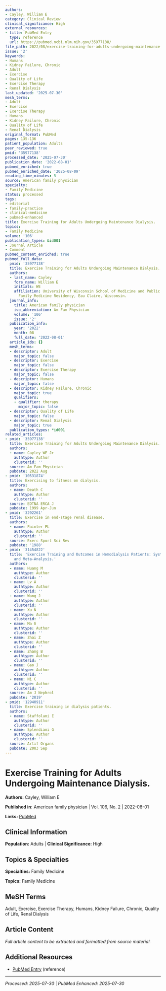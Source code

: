 ```yaml
---
authors:
- Cayley, William E
category: Clinical Review
clinical_significance: High
external_resources:
- title: PubMed Entry
  type: reference
  url: https://pubmed.ncbi.nlm.nih.gov/35977138/
file_path: 2022/08/exercise-training-for-adults-undergoing-maintenance-dialysis.md
issue: '2'
keywords:
- Humans
- Kidney Failure, Chronic
- Adult
- Exercise
- Quality of Life
- Exercise Therapy
- Renal Dialysis
last_updated: '2025-07-30'
mesh_terms:
- Adult
- Exercise
- Exercise Therapy
- Humans
- Kidney Failure, Chronic
- Quality of Life
- Renal Dialysis
original_format: PubMed
pages: 135-136
patient_population: Adults
peer_reviewed: true
pmid: '35977138'
processed_date: '2025-07-30'
publication_date: '2022-08-01'
pubmed_enriched: true
pubmed_enriched_date: '2025-08-09'
reading_time_minutes: 5
source: American family physician
specialty:
- Family Medicine
status: processed
tags:
- editorial
- family-practice
- clinical-medicine
- pubmed-enhanced
title: Exercise Training for Adults Undergoing Maintenance Dialysis.
topics:
- Family Medicine
volume: '106'
publication_types: &id001
- Journal Article
- Comment
pubmed_content_enriched: true
pubmed_full_data:
  pmid: '35977138'
  title: Exercise Training for Adults Undergoing Maintenance Dialysis.
  authors:
  - last_name: Cayley
    fore_name: William E
    initials: WE
    affiliation: University of Wisconsin School of Medicine and Public Health, Prevea
      Family Medicine Residency, Eau Claire, Wisconsin.
  journal_info:
    title: American family physician
    iso_abbreviation: Am Fam Physician
    volume: '106'
    issue: '2'
  publication_info:
    year: '2022'
    month: 08
    full_date: '2022-08-01'
  article_ids: {}
  mesh_terms:
  - descriptor: Adult
    major_topic: false
  - descriptor: Exercise
    major_topic: false
  - descriptor: Exercise Therapy
    major_topic: false
  - descriptor: Humans
    major_topic: false
  - descriptor: Kidney Failure, Chronic
    major_topic: true
    qualifiers:
    - qualifier: therapy
      major_topic: false
  - descriptor: Quality of Life
    major_topic: false
  - descriptor: Renal Dialysis
    major_topic: true
  publication_types: *id001
related_articles:
- pmid: '35977138'
  title: Exercise Training for Adults Undergoing Maintenance Dialysis.
  authors:
  - name: Cayley WE Jr
    authtype: Author
    clusterid: ''
  source: Am Fam Physician
  pubdate: 2022 Aug
- pmid: '10531874'
  title: Exercising to fitness on dialysis.
  authors:
  - name: Death C
    authtype: Author
    clusterid: ''
  source: EDTNA ERCA J
  pubdate: 1999 Apr-Jun
- pmid: '3292261'
  title: Exercise in end-stage renal disease.
  authors:
  - name: Painter PL
    authtype: Author
    clusterid: ''
  source: Exerc Sport Sci Rev
  pubdate: '1988'
- pmid: '31454822'
  title: 'Exercise Training and Outcomes in Hemodialysis Patients: Systematic Review
    and Meta-Analysis.'
  authors:
  - name: Huang M
    authtype: Author
    clusterid: ''
  - name: Lv A
    authtype: Author
    clusterid: ''
  - name: Wang J
    authtype: Author
    clusterid: ''
  - name: Xu N
    authtype: Author
    clusterid: ''
  - name: Ma G
    authtype: Author
    clusterid: ''
  - name: Zhai Z
    authtype: Author
    clusterid: ''
  - name: Zhang B
    authtype: Author
    clusterid: ''
  - name: Gao J
    authtype: Author
    clusterid: ''
  - name: Ni C
    authtype: Author
    clusterid: ''
  source: Am J Nephrol
  pubdate: '2019'
- pmid: '12940911'
  title: Exercise training in dialysis patients.
  authors:
  - name: Staffolani E
    authtype: Author
    clusterid: ''
  - name: Splendiani G
    authtype: Author
    clusterid: ''
  source: Artif Organs
  pubdate: 2003 Sep
---
```


# Exercise Training for Adults Undergoing Maintenance Dialysis.

**Authors:** Cayley, William E

**Published in:** American family physician | Vol. 106, No. 2 | 2022-08-01

**Links:** [PubMed](https://pubmed.ncbi.nlm.nih.gov/35977138/)

## Clinical Information

**Population:** Adults | **Clinical Significance:** High

## Topics & Specialties

**Specialties:** Family Medicine

**Topics:** Family Medicine

## MeSH Terms

Adult, Exercise, Exercise Therapy, Humans, Kidney Failure, Chronic, Quality of Life, Renal Dialysis

## Article Content

*Full article content to be extracted and formatted from source material.*

## Additional Resources

- [PubMed Entry](https://pubmed.ncbi.nlm.nih.gov/35977138/) (reference)

---

*Processed: 2025-07-30* | *PubMed Enhanced: 2025-07-30*
